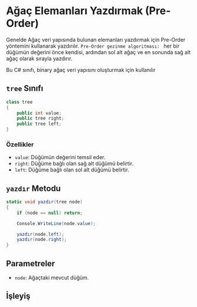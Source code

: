 # Ağaç Elemanları Yazdırmak (Pre-Order)
Genelde Ağaç veri yapısında bulunan elemanları yazdırmak için Pre-Order yöntemini kullanarak yazdırılır.
`Pre-Order gezinme algoritması: ` her bir düğümün değerini önce kendisi, ardından sol alt ağaç ve en sonunda sağ alt ağaç olarak sırayla yazdırır.


Bu C# sınıfı, binary ağaç veri yapısını oluşturmak için kullanılır
## `tree` Sınıfı

```csharp
class tree
{
    public int value;
    public tree right;
    public tree left;
}
```

### Özellikler

- `value`: Düğümün değerini temsil eder.
- `right`: Düğüme bağlı olan sağ alt düğümü belirtir.
- `left`: Düğüme bağlı olan sol alt düğümü belirtir.

## `yazdır` Metodu
```csharp
static void yazdır(tree node)
{
    if (node == null) return;

    Console.WriteLine(node.value);

    yazdır(node.left);
    yazdır(node.right);
}
```

## Parametreler

- `node`: Ağaçtaki mevcut düğüm.

## İşleyiş
